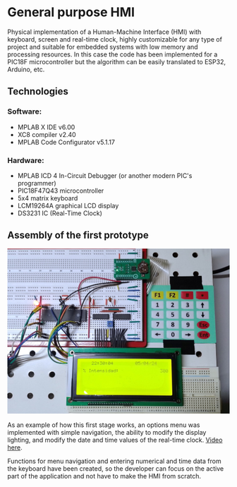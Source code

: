 # General purpose HMI

Physical implementation of a Human-Machine Interface (HMI) with keyboard, screen and real-time clock, highly customizable for any type of project and suitable for embedded systems with low memory and processing resources.
In this case the code has been implemented for a PIC18F microcontroller but the algorithm can be easily translated to ESP32, Arduino, etc.

## Technologies

### Software:
* MPLAB X IDE v6.00
* XC8 compiler v2.40
* MPLAB Code Configurator v5.1.17

### Hardware:
* MPLAB ICD 4 In-Circuit Debugger (or another modern PIC's programmer)
* PIC18F47Q43 microcontroller
* 5x4 matrix keyboard
* LCM19264A graphical LCD display
* DS3231 IC (Real-Time Clock)

## Assembly of the first prototype
![First circuit on breadboard](./images/Primer_prototipo.jpg)

As an example of how this first stage works, an options menu was implemented with simple navigation, the ability to modify the display lighting, and modify the date and time values of the real-time clock. [Video here](https://youtu.be/YLmx6O5Ore4).

Functions for menu navigation and entering numerical and time data from the keyboard have been created, so the developer can focus on the active part of the application and not have to make the HMI from scratch.